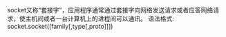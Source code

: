 socket又称“套接字”，应用程序通常通过套接字向网络发送请求或者应答网络请求，使主机间或者一台计算机上的进程间可以通讯。
语法格式:
socket.socket([family[,type[,proto]]])
